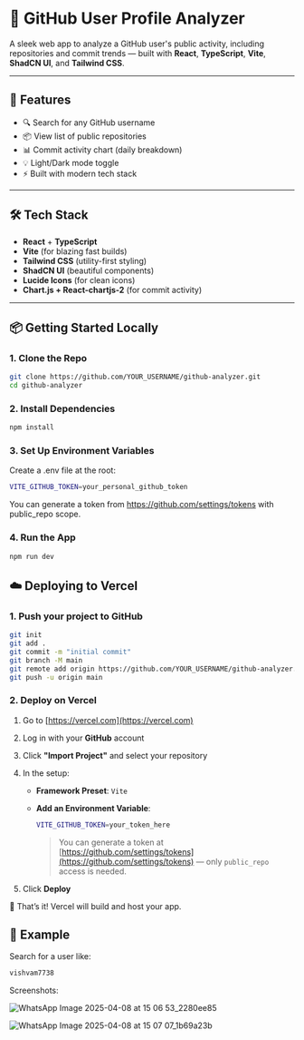 # 🚀 GitHub User Profile Analyzer

A sleek web app to analyze a GitHub user's public activity, including repositories and commit trends — built with **React**, **TypeScript**, **Vite**, **ShadCN UI**, and **Tailwind CSS**.



---

## 🔧 Features

- 🔍 Search for any GitHub username
- 📦 View list of public repositories
- 📊 Commit activity chart (daily breakdown)
- 💡 Light/Dark mode toggle
- ⚡️ Built with modern tech stack

---

## 🛠 Tech Stack

- **React** + **TypeScript**
- **Vite** (for blazing fast builds)
- **Tailwind CSS** (utility-first styling)
- **ShadCN UI** (beautiful components)
- **Lucide Icons** (for clean icons)
- **Chart.js + React-chartjs-2** (for commit activity)

---

## 📦 Getting Started Locally

### 1. Clone the Repo

```bash
git clone https://github.com/YOUR_USERNAME/github-analyzer.git
cd github-analyzer
```

### 2. Install Dependencies
```bash
npm install
```

### 3. Set Up Environment Variables
   Create a .env file at the root:
```bash
VITE_GITHUB_TOKEN=your_personal_github_token
```
You can generate a token from https://github.com/settings/tokens with public_repo scope.

### 4. Run the App
```bash
npm run dev

```

## ☁️ Deploying to Vercel

### 1. Push your project to GitHub
```bash
git init
git add .
git commit -m "initial commit"
git branch -M main
git remote add origin https://github.com/YOUR_USERNAME/github-analyzer.git
git push -u origin main
```

### 2. Deploy on Vercel

1. Go to [https://vercel.com](https://vercel.com)
2. Log in with your **GitHub** account
3. Click **"Import Project"** and select your repository
4. In the setup:

   -  **Framework Preset**: `Vite`
   
   -  **Add an Environment Variable**:
      ```bash
      VITE_GITHUB_TOKEN=your_token_here
      ```
      > You can generate a token at [https://github.com/settings/tokens](https://github.com/settings/tokens) — only `public_repo` access is needed.

5. Click **Deploy**

🎉 That’s it! Vercel will build and host your app.

## 📸 Example
Search for a user like:

```bash
vishvam7738
```

Screenshots:

![WhatsApp Image 2025-04-08 at 15 06 53_2280ee85](https://github.com/user-attachments/assets/9ffd71ce-a5a7-4f51-b312-5cb3e88b4665)

![WhatsApp Image 2025-04-08 at 15 07 07_1b69a23b](https://github.com/user-attachments/assets/cec0d516-2a4a-48da-b51c-ff50746139ac)






